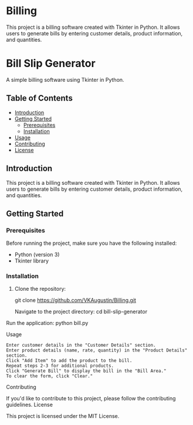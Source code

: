 # Billing
This project is a billing software created with Tkinter in Python. It allows users to generate bills by entering customer details, product information, and quantities.

# Bill Slip Generator

A simple billing software using Tkinter in Python.

## Table of Contents

- [Introduction](#introduction)
- [Getting Started](#getting-started)
  - [Prerequisites](#prerequisites)
  - [Installation](#installation)
- [Usage](#usage)
- [Contributing](#contributing)
- [License](#license)

## Introduction

This project is a billing software created with Tkinter in Python. It allows users to generate bills by entering customer details, product information, and quantities.

## Getting Started

### Prerequisites

Before running the project, make sure you have the following installed:

- Python (version 3)
- Tkinter library

### Installation

1. Clone the repository:

    git clone https://github.com/VKAugustin/Billing.git

    Navigate to the project directory: cd bill-slip-generator

Run the application:
    python bill.py

Usage

    Enter customer details in the "Customer Details" section.
    Enter product details (name, rate, quantity) in the "Product Details" section.
    Click "Add Item" to add the product to the bill.
    Repeat steps 2-3 for additional products.
    Click "Generate Bill" to display the bill in the "Bill Area."
    To clear the form, click "Clear."

Contributing

If you'd like to contribute to this project, please follow the contributing guidelines.
License

This project is licensed under the MIT License.